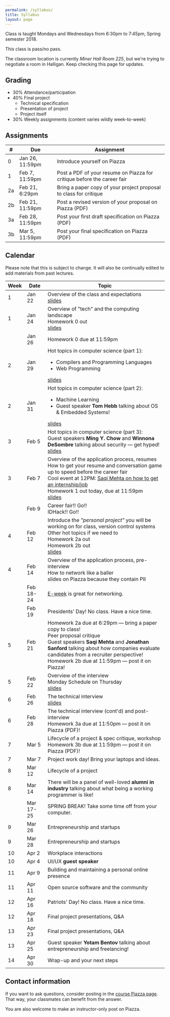 ```yaml
---
permalink: /syllabus/
title: Syllabus
layout: page
---
```


Class is taught Mondays and Wednesdays from 6:30pm to 7:45pm, Spring semester
2018.

This class is pass/no pass.

The classroom location is currently *Miner Hall Room 225*, but we're trying to
negotiate a room in Halligan. Keep checking this page for updates.

## Grading

* 30% Attendance/participation
* 40% Final project
  * Technical specification
  * Presentation of project
  * Project itself
* 30% Weekly assignments (content varies wildly week-to-week)


## Assignments

<table id="assignments">
    <thead>
        <tr><th>#</th><th>Due</th><th>Assignment</th></tr>
    </thead>
    <tbody>
        <tr class="done">
            <td>0</td>
            <td>Jan 26, 11:59pm</td>
            <td>Introduce yourself on Piazza</td>
        </tr>
        <tr class="done">
            <td>1</td>
            <td>Feb 7, 11:59pm</td>
            <td>Post a PDF of your resume on Piazza for critique before the
            career fair</td>
        </tr>
        <tr class="done">
            <td>2a</td>
            <td>Feb 21, 6:29pm</td>
            <td>Bring a paper copy of your project proposal to class for
            critique</td>
        </tr>
        <tr class="done">
            <td>2b</td>
            <td>Feb 21, 11:59pm</td>
            <td>Post a revised version of your proposal on Piazza (PDF)</td>
        </tr>
        <tr class="done">
            <td>3a</td>
            <td>Feb 28, 11:59pm</td>
            <td>Post your first draft specification on Piazza (PDF)</td>
        </tr>
        <tr>
            <td>3b</td>
            <td>Mar 5, 11:59pm</td>
            <td>Post your final specification on Piazza (PDF)</td>
        </tr>
    </tbody>
</table>

## Calendar

Please note that this is subject to change. It will also be continually edited
to add materials from past lectures.

<table id="syllabus">
    <thead>
        <tr><th>Week</th><th>Date</th><th>Topic</th></tr>
    </thead>
    <tbody>
        <tr class="week odd">
            <td>1</td>
            <td>Jan 22</td>
            <td>Overview of the class and expectations
            <br />
            <a href="{{ site.baseurl }}/assets/day_1.pdf">slides</a>
            </td>
        </tr>
        <tr class="week odd">
            <td>1</td>
            <td>Jan 24</td>
            <td>Overview of "tech" and the computing landscape
            <br />
            <span class="assignment done">Homework 0 out</span>
            <br />
            <a href="{{ site.baseurl }}/assets/day_2.pdf">slides</a>
            </td>
        </tr>
        <tr>
            <td></td>
            <td>Jan 26</td>
            <td><span class="assignment done">Homework 0 due at
            11:59pm</span>
        </td>
        </tr>
        <tr class="week">
            <td>2</td>
            <td>Jan 29</td>
            <td>Hot topics in computer science (part 1):
            <ul>
             <li>Compilers and Programming Languages</li>
             <li>Web Programming</li>
            </ul>
            <a href="{{ site.baseurl }}/assets/day_3.pdf">slides</a>
            </td>
        </tr>
        <tr class="week">
            <td>2</td>
            <td>Jan 31</td>
            <td>
            Hot topics in computer science (part 2):
            <ul>
             <li>Machine Learning</li>
             <li>Guest speaker <b>Tom Hebb</b> talking about OS &amp; Embedded Systems!</li>
            </ul>
            <a href="{{ site.baseurl }}/assets/day_4.pdf">slides</a>
            </td>
        </tr>
        <tr class="week odd">
            <td>3</td>
            <td>Feb 5</td>
            <td>Hot topics in computer science (part 3):
            <br />
            Guest speakers <b>Ming Y. Chow</b> and <b>Winnona DeSombre</b>
            talking about security &mdash; get hyped!
            <br />
            <a href="{{ site.baseurl }}/assets/day_5.pdf">slides</a>
            </td>
        </tr>
        <tr class="week odd">
            <td>3</td>
            <td>Feb 7</td>
            <td>Overview of the application process, resumes
            <br />
            How to get your resume and conversation game up to speed before the
            career fair
            <br />
            Cool event at 12PM: <a href="https://www.facebook.com/events/100761334079942/100936437395765/">Saqi Mehta on how to get an internship/job</a>
            <br />
            <span class="assignment done">Homework 1 out today, due at
            11:59pm</span>
            <br />
            <a href="{{ site.baseurl }}/assets/day_6.pdf">slides</a>
            </td>
        </tr>
        <tr>
            <td></td>
            <td>Feb 9</td>
            <td>Career fair!! Go!!<br />
            IDHack!! Go!!</td>
        </tr>
        <tr class="week">
            <td>4</td>
            <td>Feb 12</td>
            <td>Introduce the <i>"personal project"</i> you will be working on
            for class, version control systems
            <br />
            Other hot topics if we need to
            <br />
            <span class="assignment done">Homework 2a out</span>
            <br />
            <span class="assignment done">Homework 2b out</span>
            <br />
            <a href="{{ site.baseurl }}/assets/day_7.pdf">slides</a>
            </td>
        </tr>
        <tr class="week">
            <td>4</td>
            <td>Feb 14</td>
            <td>Overview of the application process, pre-interview
            <br />
            How to network like a baller
            <br />
            slides on Piazza because they contain PII
            </td>
        </tr>
        <tr>
            <td></td>
            <td>Feb 18-24</td>
            <td>
            <a href="http://go.tufts.edu/eweek">E-week</a> is great for
            networking.</td>
        </tr>
        <tr>
            <td></td>
            <td>Feb 19</td>
            <td>Presidents' Day! No class. Have a nice time.</td>
        </tr>
        <tr class="week odd">
            <td>5</td>
            <td>Feb 21</td>
            <td><span class="assignment done">Homework 2a due at 6:29pm &mdash;
            bring a paper copy to class!</span>
            <br />
            Peer proposal critique
            <br />
            Guest speakers <b>Saqi Mehta</b> and <b>Jonathan Sanford</b>
            talking about how companies evaluate candidates from a recruiter
            perspective!
            <br />
            <span class="assignment done">Homework 2b due at 11:59pm &mdash;
            post it on Piazza!</span>
            </td>
        </tr>
        <tr class="week odd">
            <td>5</td>
            <td>Feb 22</td>
            <td>Overview of the interview
            <br />
            Monday Schedule on Thursday
            <br />
            <a href="{{ site.baseurl }}/assets/day_10.pdf">slides</a>
            </td>
        </tr>
        <tr class="week">
            <td>6</td>
            <td>Feb 26</td>
            <td>The technical interview
            <br />
            <a href="{{ site.baseurl }}/assets/day_11.pdf">slides</a>
            </td>
        </tr>
        <tr class="week">
            <td>6</td>
            <td>Feb 28</td>
            <td>The technical interview (cont'd) and post-interview
            <br />
            <span class="assignment done">Homework 3a due at 11:50pm &mdash;
            post it on Piazza (PDF)!</span>
            </td>
        </tr>
        <tr class="week odd">
            <td>7</td>
            <td>Mar 5</td>
            <td>
            Lifecycle of a project &amp; spec critique, workshop
            <br />
            <span class="assignment">Homework 3b due at 11:59pm &mdash; post it
            on Piazza (PDF)!</span>
            </td>
        </tr>
        <tr class="week odd">
            <td>7</td>
            <td>Mar 7</td>
            <td>
            Project work day! Bring your laptops and ideas.
            </td>
        </tr>
        <tr class="week">
            <td>8</td>
            <td>Mar 12</td>
            <td>
            Lifecycle of a project
            </td>
        </tr>
        <tr class="week">
            <td>8</td>
            <td>Mar 14</td>
            <td>There will be a panel of well-loved <b>alumni in industry</b>
            talking about what being a working programmer is like!
            </td>
        </tr>
        <tr>
            <td></td>
            <td>Mar 17-25</td>
            <td>SPRING BREAK! Take some time off from your computer.</td>
        </tr>
        <tr class="week odd">
            <td>9</td>
            <td>Mar 26</td>
            <td>Entrepreneurship and startups</td>
        </tr>
        <tr class="week odd">
            <td>9</td>
            <td>Mar 28</td>
            <td>Entrepreneurship and startups</td>
        </tr>
        <tr class="week">
            <td>10</td>
            <td>Apr 2</td>
            <td>Workplace interactions</td>
        </tr>
        <tr class="week">
            <td>10</td>
            <td>Apr 4</td>
            <td>UI/UX <b>guest speaker</b></td>
        </tr>
        <tr class="week odd">
            <td>11</td>
            <td>Apr 9</td>
            <td>Building and maintaining a personal online presence</td>
        </tr>
        <tr class="week odd">
            <td>11</td>
            <td>Apr 11</td>
            <td>Open source software and the community</td>
        </tr>
        <tr class="week">
            <td>12</td>
            <td>Apr 16</td>
            <td>Patriots' Day! No class. Have a nice time.</td>
        </tr>
        <tr class="week">
            <td>12</td>
            <td>Apr 18</td>
            <td>Final project presentations, Q&amp;A</td>
        </tr>
        <tr class="week odd">
            <td>13</td>
            <td>Apr 23</td>
            <td>Final project presentations, Q&amp;A</td>
        </tr>
        <tr class="week odd">
            <td>13</td>
            <td>Apr 25</td>
            <td>Guest speaker <b>Yotam Bentov</b> talking about
            entrepreneurship and freelancing!
            </td>
        </tr>
        <tr class="week">
            <td>14</td>
            <td>Apr 30</td>
            <td>Wrap-up and your next steps</td>
        </tr>
    </tbody>
</table>

## Contact information

If you want to ask questions, consider posting in the [course Piazza
page][piazza]. That way, your classmates can benefit from the answer.

You are also welcome to make an instructor-only post on Piazza.

[piazza]: https://piazza.com/class/jb3yqa4h4rjl8
